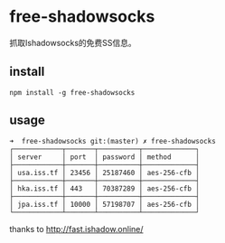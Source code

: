# free-shadowsocks

抓取Ishadowsocks的免费SS信息。

## install

```
npm install -g free-shadowsocks
```

## usage
```
➜  free-shadowsocks git:(master) ✗ free-shadowsocks
┌────────────┬───────┬──────────┬─────────────┐
│ server     │ port  │ password │ method      │
├────────────┼───────┼──────────┼─────────────┤
│ usa.iss.tf │ 23456 │ 25187460 │ aes-256-cfb │
├────────────┼───────┼──────────┼─────────────┤
│ hka.iss.tf │ 443   │ 70387289 │ aes-256-cfb │
├────────────┼───────┼──────────┼─────────────┤
│ jpa.iss.tf │ 10000 │ 57198707 │ aes-256-cfb │
└────────────┴───────┴──────────┴─────────────┘
```

thanks to http://fast.ishadow.online/
